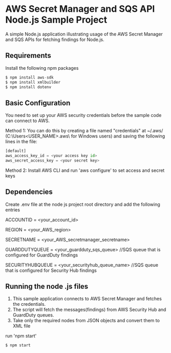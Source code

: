 # AWS Secret Manager and SQS API Node.js Sample Project

A simple Node.js application illustrating usage of the AWS Secret Manager and SQS APIs for fetching findings for Node.js.

## Requirements
Install the following npm packages
```python
$ npm install aws-sdk
$ npm install xmlbuilder
$ npm install dotenv
```
## Basic Configuration
You need to set up your AWS security credentials before the sample code can connect to AWS.

Method 1: 
You can do this by creating a file named "credentials" at ~/.aws/ (C:\Users<USER_NAME>.aws\ for Windows users) and saving the following lines in the file:
```python
[default]
aws_access_key_id = <your access key id>
aws_secret_access_key = <your secret key>
```
Method 2: 
Install AWS CLI and run 'aws configure' to set access and secret keys

## Dependencies

Create .env file at the node js project root directory and add the following entries

ACCOUNTID = <your_account_id>

REGION = <your_AWS_region>

SECRETNAME = <your_AWS_secretmanager_secretname>

GUARDDUTYQUEUE = <your_guardduty_sqs_queue>   //SQS queue that is configured for GuardDuty findings

SECURITYHUBQUEUE = <your_securityhub_queue_name>  //SQS queue that is configured for Security Hub findings

## Running the node .js files
1.	This sample application connects to AWS Secret Manager and fetches the credentials.
2.	The script will fetch the messages(findings) from AWS Security Hub and GuardDuty queues.
3.	Take only the required nodes from JSON objects and convert them to XML file
 
run 'npm start' 
```python
$ npm start
```
